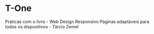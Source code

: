 # T-One
 Praticas com o livro - Web Design Responsivo Páginas adaptáveis para todos os dispositivos - Tárcio Zemel
